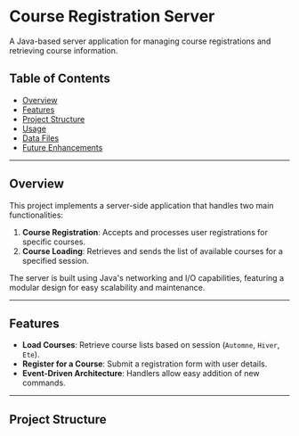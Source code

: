 # Course Registration Server

A Java-based server application for managing course registrations and retrieving course information.

## Table of Contents
- [Overview](#overview)
- [Features](#features)
- [Project Structure](#project-structure)
- [Usage](#usage)
- [Data Files](#data-files)
- [Future Enhancements](#future-enhancements)

---

## Overview
This project implements a server-side application that handles two main functionalities:
1. **Course Registration**: Accepts and processes user registrations for specific courses.
2. **Course Loading**: Retrieves and sends the list of available courses for a specified session.

The server is built using Java's networking and I/O capabilities, featuring a modular design for easy scalability and maintenance.

---

## Features
- **Load Courses**: Retrieve course lists based on session (`Automne`, `Hiver`, `Ete`).
- **Register for a Course**: Submit a registration form with user details.
- **Event-Driven Architecture**: Handlers allow easy addition of new commands.

---

## Project Structure
